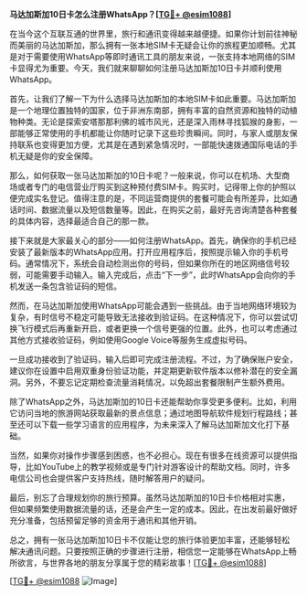 **马达加斯加10日卡怎么注册WhatsApp？[[TG💪+ @esim1088](https://t.me/s/esim1088)]**

在当今这个互联互通的世界里，旅行和通讯变得越来越便捷。如果你计划前往神秘而美丽的马达加斯加，那么拥有一张本地SIM卡无疑会让你的旅程更加顺畅。尤其是对于需要使用WhatsApp等即时通讯工具的朋友来说，一张支持本地网络的SIM卡显得尤为重要。今天，我们就来聊聊如何注册马达加斯加10日卡并顺利使用WhatsApp。

首先，让我们了解一下为什么选择马达加斯加的本地SIM卡如此重要。马达加斯加是一个地理位置独特的国家，位于非洲东南部，拥有丰富的自然资源和独特的动植物种类。无论是探索安塔那那利佛的城市风光，还是深入雨林寻找狐猴的身影，一部能够正常使用的手机都能让你随时记录下这些珍贵瞬间。同时，与家人或朋友保持联系也变得更加方便，尤其是在遇到紧急情况时，一部能快速拨通国际电话的手机无疑是你的安全保障。

那么，如何获取一张马达加斯加的10日卡呢？一般来说，你可以在机场、大型商场或者专门的电信营业厅购买到这种预付费SIM卡。购买时，记得带上你的护照以便完成实名登记。值得注意的是，不同运营商提供的套餐可能会有所差异，比如通话时间、数据流量以及短信数量等。因此，在购买之前，最好先咨询清楚各种套餐的具体内容，选择最适合自己的那一款。

接下来就是大家最关心的部分——如何注册WhatsApp。首先，确保你的手机已经安装了最新版本的WhatsApp应用。打开应用程序后，按照提示输入你的手机号码。通常情况下，系统会自动检测出你的号码，但如果你所在的地区网络信号较弱，可能需要手动输入。输入完成后，点击“下一步”，此时WhatsApp会向你的手机发送一条包含验证码的短信。

然而，在马达加斯加使用WhatsApp可能会遇到一些挑战。由于当地网络环境较为复杂，有时信号不稳定可能导致无法接收到验证码。在这种情况下，你可以尝试切换飞行模式后再重新开启，或者更换一个信号更强的位置。此外，也可以考虑通过其他方式接收验证码，例如使用Google Voice等服务生成虚拟号码。

一旦成功接收到了验证码，输入后即可完成注册流程。不过，为了确保账户安全，建议你在设置中启用双重身份验证功能，并定期更新软件版本以修补潜在的安全漏洞。另外，不要忘记定期检查流量消耗情况，以免超出套餐限制产生额外费用。

除了WhatsApp之外，马达加斯加的10日卡还能帮助你享受更多便利。比如，利用它访问当地的旅游网站获取最新的景点信息；通过地图导航软件规划行程路线；甚至还可以下载一些学习语言的应用程序，为未来深入了解马达加斯加文化打下基础。

当然，如果你对操作步骤感到困惑，也不必担心。现在有很多在线资源可以提供指导，比如YouTube上的教学视频或是专门针对游客设计的帮助文档。同时，许多电信公司也会提供客户支持热线，随时解答用户的疑问。

最后，别忘了合理规划你的旅行预算。虽然马达加斯加的10日卡价格相对实惠，但如果频繁使用数据流量的话，还是会产生一定的成本。因此，在出发前最好做好充分准备，包括预留足够的资金用于通讯和其他开销。

总之，拥有一张马达加斯加10日卡不仅能让您的旅行体验更加丰富，还能够轻松解决通讯问题。只要按照正确的步骤进行注册，相信您一定能够在WhatsApp上畅所欲言，与世界各地的朋友分享属于您的精彩故事！[[TG💪+ @esim1088](https://t.me/s/esim1088)]

[[TG💪+ @esim1088](https://t.me/s/esim1088) ![Image](https://i.postimg.cc/4NQfJmqS/Snipaste-2025-05-13-00-14-12.png)]